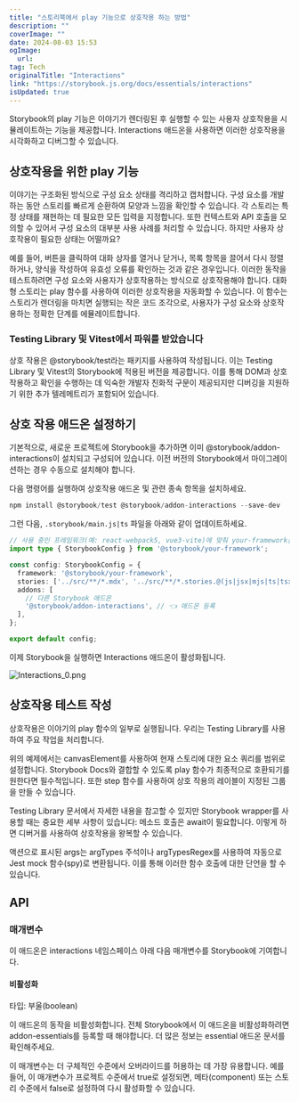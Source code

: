 ```yaml
---
title: "스토리북에서 play 기능으로 상호작용 하는 방법"
description: ""
coverImage: ""
date: 2024-08-03 15:53
ogImage: 
  url: 
tag: Tech
originalTitle: "Interactions"
link: "https://storybook.js.org/docs/essentials/interactions"
isUpdated: true
---
```







Storybook의 play 기능은 이야기가 렌더링된 후 실행할 수 있는 사용자 상호작용을 시뮬레이트하는 기능을 제공합니다. Interactions 애드온을 사용하면 이러한 상호작용을 시각화하고 디버그할 수 있습니다.

## 상호작용을 위한 play 기능

이야기는 구조화된 방식으로 구성 요소 상태를 격리하고 캡처합니다. 구성 요소를 개발하는 동안 스토리를 빠르게 순환하여 모양과 느낌을 확인할 수 있습니다. 각 스토리는 특정 상태를 재현하는 데 필요한 모든 입력을 지정합니다. 또한 컨텍스트와 API 호출을 모의할 수 있어서 구성 요소의 대부분 사용 사례를 처리할 수 있습니다. 하지만 사용자 상호작용이 필요한 상태는 어떨까요?

예를 들어, 버튼을 클릭하여 대화 상자를 열거나 닫거나, 목록 항목을 끌어서 다시 정렬하거나, 양식을 작성하여 유효성 오류를 확인하는 것과 같은 경우입니다. 이러한 동작을 테스트하려면 구성 요소와 사용자가 상호작용하는 방식으로 상호작용해야 합니다. 대화형 스토리는 play 함수를 사용하여 이러한 상호작용을 자동화할 수 있습니다. 이 함수는 스토리가 렌더링을 마치면 실행되는 작은 코드 조각으로, 사용자가 구성 요소와 상호작용하는 정확한 단계를 에뮬레이트합니다.



### Testing Library 및 Vitest에서 파워를 받았습니다

상호 작용은 @storybook/test라는 패키지를 사용하여 작성됩니다. 이는 Testing Library 및 Vitest의 Storybook에 적용된 버전을 제공합니다. 이를 통해 DOM과 상호 작용하고 확인을 수행하는 데 익숙한 개발자 친화적 구문이 제공되지만 디버깅을 지원하기 위한 추가 텔레메트리가 포함되어 있습니다.

## 상호 작용 애드온 설정하기

기본적으로, 새로운 프로젝트에 Storybook을 추가하면 이미 @storybook/addon-interactions이 설치되고 구성되어 있습니다. 이전 버전의 Storybook에서 마이그레이션하는 경우 수동으로 설치해야 합니다.



다음 명령어를 실행하여 상호작용 애드온 및 관련 종속 항목을 설치하세요.

```js
npm install @storybook/test @storybook/addon-interactions --save-dev
```

그런 다음, `.storybook/main.js|ts` 파일을 아래와 같이 업데이트하세요.

```typescript
// 사용 중인 프레임워크(예: react-webpack5, vue3-vite)에 맞춰 your-framework를 대체하세요
import type { StorybookConfig } from '@storybook/your-framework';

const config: StorybookConfig = {
  framework: '@storybook/your-framework',
  stories: ['../src/**/*.mdx', '../src/**/*.stories.@(js|jsx|mjs|ts|tsx)'],
  addons: [
    // 다른 Storybook 애드온
    '@storybook/addon-interactions', // 👈 애드온 등록
  ],
};

export default config;
```



이제 Storybook을 실행하면 Interactions 애드온이 활성화됩니다.

![Interactions_0.png](/assets/img/Interactions_0.png)

## 상호작용 테스트 작성

상호작용은 이야기의 play 함수의 일부로 실행됩니다. 우리는 Testing Library를 사용하여 주요 작업을 처리합니다.



위의 예제에서는 canvasElement를 사용하여 현재 스토리에 대한 요소 쿼리를 범위로 설정합니다. Storybook Docs와 결합할 수 있도록 play 함수가 최종적으로 호환되기를 원한다면 필수적입니다. 또한 step 함수를 사용하여 상호 작용의 레이블이 지정된 그룹을 만들 수 있습니다.

Testing Library 문서에서 자세한 내용을 참고할 수 있지만 Storybook wrapper를 사용할 때는 중요한 세부 사항이 있습니다: 메소드 호출은 await이 필요합니다. 이렇게 하면 디버거를 사용하여 상호작용을 왕복할 수 있습니다.



액션으로 표시된 args는 argTypes 주석이나 argTypesRegex를 사용하여 자동으로 Jest mock 함수(spy)로 변환됩니다. 이를 통해 이러한 함수 호출에 대한 단언을 할 수 있습니다.

## API

### 매개변수

이 애드온은 interactions 네임스페이스 아래 다음 매개변수를 Storybook에 기여합니다.



#### 비활성화

타입: 부울(boolean)

이 애드온의 동작을 비활성화합니다. 전체 Storybook에서 이 애드온을 비활성화하려면 addon-essentials를 등록할 때 해야합니다. 더 많은 정보는 essential 애드온 문서를 확인해주세요.

이 매개변수는 더 구체적인 수준에서 오버라이드를 허용하는 데 가장 유용합니다. 예를 들어, 이 매개변수가 프로젝트 수준에서 true로 설정되면, 메타(component) 또는 스토리 수준에서 false로 설정하여 다시 활성화할 수 있습니다.